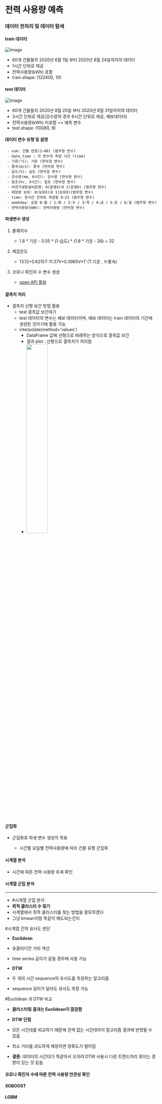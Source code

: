 # 전력 사용량 예측 

### 데이터 전처리 및 데이터 탐색

#### **train 데이터** 

![image](https://user-images.githubusercontent.com/61724682/127728960-1bd94528-1941-4fd7-9660-99fb7d0ac03b.png)

  - 60개 건물들의 2020년 6월 1일 부터 2020년 8월 24일까지의 데이터
  - 1시간 단위로 제공
  - 전력사용량(kWh) 포함 
  - train.shape: (122400, 10)

#### **test 데이터**

![image](https://user-images.githubusercontent.com/61724682/127728847-fd3450f6-d5c8-4df7-978a-0337c44626d9.png)

  - 60개 건물들의 2020년 8월 25일 부터 2020년 8월 31일까지의 데이터
  - 3시간 단위로 제공(강수량의 경우 6시간 단위로 제공, 예보데이터)
  - 전력사용량(kWh) 미포함 => 예측 변수
  - test.shape: (10080, 9)
  
 #### **데이터 변수 유형 및 설명**
 
     - num: 건물 번호(1~60) (범주형 변수) 
     - date_time : 각 변수의 측정 시간 (time) 
     - 기온(°C): 기온 (연속형 변수)
     - 풍속(m/s): 풍속 (연속형 변수)
     - 습도(%): 습도 (연속형 변수)
     - 강수량(mm, 6시간): 강수량 (연속형 변수)
     - 일조(hr, 3시간): 일조 (연속형 변수)
     - 비전기냉방설비운영: 0(운영X)과 1(운영O) (범주형 변수)
     - 태양광 보유: 0(보유X)과 1(보유O)(범주형 변수)
     - time: 한시간 단위로 측정됨 0~23 (범주형 변수)
     - weekday: 요일 0:월 / 1:화 / 2:수 / 3:목 / 4:금 / 5:토 / 6:일 (범주형 변수)
     - 전력사용량(kWh): 전력사용량 (연속형 변수)


#### **파생변수 생성**

  1. 불쾌지수
      - 1.8 * 기온 - 0.55 * (1-습도) * (1.8 * 기온 - 26) + 32
    
  2. 체감온도
      - 13.12+0.6215*T-11.37*V+0.3965V*T (T:기온 , V:풍속)
    
  3. 코로나 확진자 수 변수 생성 
      - [open API 활용](https://www.data.go.kr/tcs/dss/selectApiDataDetailView.do?publicDataPk=15043376)
    
#### **결측치 처리**
  
  - 결측치 선형 보간 방법 활용
    - test 결측값 보간하기
    - test 데이터의 변수는 예보 데이터이며, 예보 데이터는 train 데이터의 기간에 생성된 것이기에 활용 가능
    - interpolate(method='values') 
      - DataFrame 값에 선형으로 비례하는 방식으로 결측값 보간
      - 결과 plot : 선형으로 결측치가 처리됨
      - <img src = "https://user-images.githubusercontent.com/61724682/127728869-9adf2ef9-c611-46cc-a4ef-76eca0176f52.png" width="40%" height="40%">

#### 군집화

  - 군집화로 파생 변수 생성이 목표
    
    - 시간별 요일별 전력사용량에 따라 건물 유형 군집화 

#### 시계열 분석
  
  - 시간에 따른 전력 사용량 추세 확인

#### 시계열 군집 분석

-------------------------------

  - #시계열 군집 분석
- **최적 클러스터 수 찾기**
 - 시계열에서 최적 클러스터를 찾는 방법을 잘모루겠다
 - 그냥 kmean이랑 똑같이 해도되는건지

#시계열 간의 유사도 판단
- **Euclidean**
 - 유클리디안 거리 계산
 - time series.길이가 같을 경우에 사용 가능

- **DTW**
 - 두 개의 시간 sequence의 유사도를 측정하는 알고리즘
 - sequence 길이가 달라도 유사도 측정 가능

#Euclidean 과 DTW 비교

- **클러스터링 결과는 Euclidean이 깔끔함**

- **DTW 단점**
 - 모든 시간대를 비교하기 떄문에 관계 없는 시간대까지 알고리즘 결과에 반영될 수 있음
 - 최소 거리를 과도하게 매칭하면 정확도가 떨어짐

 
- **결론**: 데이터의 시간대가 똑같아서 오히려 DTW 사용시 다른 트렌드끼리 묶이는 경향이 있는 것 같음


#### 코로나 확진자 수에 따른 전력 사용량 연관성 확인


#### XGBOOST


#### LGBM

